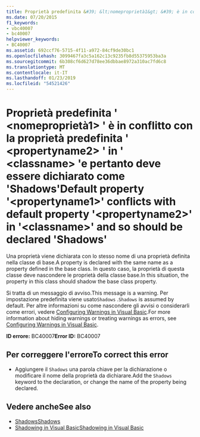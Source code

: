 ```yaml
---
title: Proprietà predefinita &#39; &lt;nomeproprietà1&gt; &#39; è in conflitto con la proprietà predefinita &#39; &lt;propertyname2&gt; &#39; in &#39; &lt;classname&gt; &#39;e pertanto deve essere dichiarato come &#39;Shadows&#39;
ms.date: 07/20/2015
f1_keywords:
- vbc40007
- bc40007
helpviewer_keywords:
- BC40007
ms.assetid: 692ccf76-5715-4f11-a972-84cf9de30bc1
ms.openlocfilehash: 3099467fa3c5a162c13c9235fb8d55375953ba3a
ms.sourcegitcommit: 6b308cf6d627d78ee36dbbae8972a310ac7fd6c8
ms.translationtype: MT
ms.contentlocale: it-IT
ms.lasthandoff: 01/23/2019
ms.locfileid: "54521426"
---
```

# <a name="default-property-39ltpropertyname1gt39-conflicts-with-default-property-39ltpropertyname2gt39-in-39ltclassnamegt39-and-so-should-be-declared-39shadows39"></a><span data-ttu-id="8e471-102">Proprietà predefinita &#39; &lt;nomeproprietà1&gt; &#39; è in conflitto con la proprietà predefinita &#39; &lt;propertyname2&gt; &#39; in &#39; &lt;classname&gt; &#39;e pertanto deve essere dichiarato come &#39;Shadows&#39;</span><span class="sxs-lookup"><span data-stu-id="8e471-102">Default property &#39;&lt;propertyname1&gt;&#39; conflicts with default property &#39;&lt;propertyname2&gt;&#39; in &#39;&lt;classname&gt;&#39; and so should be declared &#39;Shadows&#39;</span></span>
<span data-ttu-id="8e471-103">Una proprietà viene dichiarata con lo stesso nome di una proprietà definita nella classe di base.</span><span class="sxs-lookup"><span data-stu-id="8e471-103">A property is declared with the same name as a property defined in the base class.</span></span> <span data-ttu-id="8e471-104">In questo caso, la proprietà di questa classe deve nascondere le proprietà della classe base.</span><span class="sxs-lookup"><span data-stu-id="8e471-104">In this situation, the property in this class should shadow the base class property.</span></span>  
  
 <span data-ttu-id="8e471-105">Si tratta di un messaggio di avviso.</span><span class="sxs-lookup"><span data-stu-id="8e471-105">This message is a warning.</span></span> <span data-ttu-id="8e471-106">Per impostazione predefinita viene usato`Shadows` .</span><span class="sxs-lookup"><span data-stu-id="8e471-106">`Shadows` is assumed by default.</span></span> <span data-ttu-id="8e471-107">Per altre informazioni su come nascondere gli avvisi o considerarli come errori, vedere [Configuring Warnings in Visual Basic](/visualstudio/ide/configuring-warnings-in-visual-basic).</span><span class="sxs-lookup"><span data-stu-id="8e471-107">For more information about hiding warnings or treating warnings as errors, see [Configuring Warnings in Visual Basic](/visualstudio/ide/configuring-warnings-in-visual-basic).</span></span>  
  
 <span data-ttu-id="8e471-108">**ID errore:** BC40007</span><span class="sxs-lookup"><span data-stu-id="8e471-108">**Error ID:** BC40007</span></span>  
  
## <a name="to-correct-this-error"></a><span data-ttu-id="8e471-109">Per correggere l'errore</span><span class="sxs-lookup"><span data-stu-id="8e471-109">To correct this error</span></span>  
  
-   <span data-ttu-id="8e471-110">Aggiungere il `Shadows` una parola chiave per la dichiarazione o modificare il nome della proprietà da dichiarare.</span><span class="sxs-lookup"><span data-stu-id="8e471-110">Add the `Shadows` keyword to the declaration, or change the name of the property being declared.</span></span>  
  
## <a name="see-also"></a><span data-ttu-id="8e471-111">Vedere anche</span><span class="sxs-lookup"><span data-stu-id="8e471-111">See also</span></span>
- [<span data-ttu-id="8e471-112">Shadows</span><span class="sxs-lookup"><span data-stu-id="8e471-112">Shadows</span></span>](../../../visual-basic/language-reference/modifiers/shadows.md)
- [<span data-ttu-id="8e471-113">Shadowing in Visual Basic</span><span class="sxs-lookup"><span data-stu-id="8e471-113">Shadowing in Visual Basic</span></span>](../../../visual-basic/programming-guide/language-features/declared-elements/shadowing.md)
